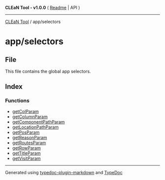**CLEaN Tool - v1.0.0** ( [Readme](../../README.md) \| API )

***

[CLEaN Tool](../../modules.md) / app/selectors

# app/selectors

## File

This file contains the global app selectors.

## Index

### Functions

- [getColParam](functions/getColParam.md)
- [getColumnParam](functions/getColumnParam.md)
- [getComponentPathParam](functions/getComponentPathParam.md)
- [getLocationPathParam](functions/getLocationPathParam.md)
- [getPosParam](functions/getPosParam.md)
- [getReasonParam](functions/getReasonParam.md)
- [getRoutesParam](functions/getRoutesParam.md)
- [getRowParam](functions/getRowParam.md)
- [getTitleParam](functions/getTitleParam.md)
- [getVisitParam](functions/getVisitParam.md)

***

Generated using [typedoc-plugin-markdown](https://www.npmjs.com/package/typedoc-plugin-markdown) and [TypeDoc](https://typedoc.org/)
